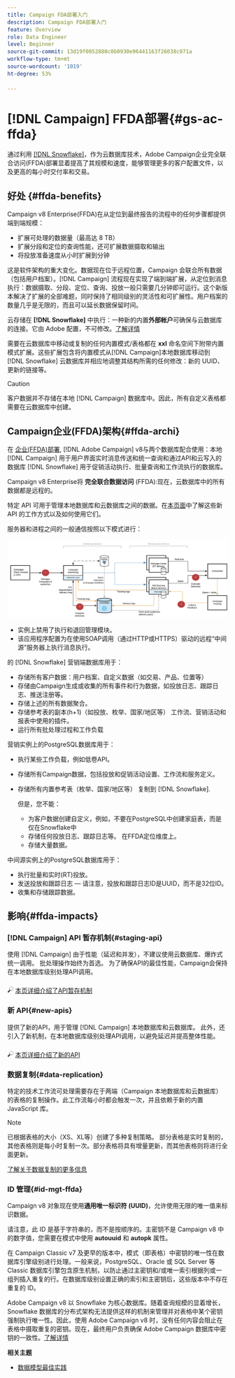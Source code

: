```yaml
---
title: Campaign FDA部署入门
description: Campaign FDA部署入门
feature: Overview
role: Data Engineer
level: Beginner
source-git-commit: 13d19f0052880c0b0930e96441163f26038c071a
workflow-type: tm+mt
source-wordcount: '1019'
ht-degree: 53%

---
```


# [!DNL Campaign] FFDA部署{#gs-ac-ffda}

通过利用 [[!DNL Snowflake]](https://www.snowflake.com/)，作为云数据库技术，Adobe Campaign企业完全联合访问(FFDA)部署显着提高了其规模和速度，能够管理更多的客户配置文件，以及更高的每小时交付率和交易。

## 好处 {#ffda-benefits}

Campaign v8 Enterprise(FFDA)在从定位到最终报告的流程中的任何步骤都提供端到端规模：

* 扩展可处理的数据量（最高达 8 TB）
* 扩展分段和定位的查询性能，还可扩展数据摄取和输出
* 将投放准备速度从小时扩展到分钟

这是软件架构的重大变化。数据现在位于远程位置，Campaign 会联合所有数据（包括用户档案）。[!DNL Campaign] 流程现在实现了端到端扩展，从定位到消息执行：数据摄取、分段、定位、查询、投放一般只需要几分钟即可运行。这个新版本解决了扩展的全部难题，同时保持了相同级别的灵活性和可扩展性。用户档案的数量几乎是无限的，而且可以延长数据保留时间。

云存储在 **[!DNL Snowflake]** 中执行：一种新的内置&#x200B;**外部帐户**&#x200B;可确保与云数据库的连接。它由 Adobe 配置，不可修改。[了解详情](../config/external-accounts.md)

需要在云数据库中移动或复制的任何内置模式/表格都在 **xxl** 命名空间下附带内置模式扩展。这些扩展包含将内置模式从[!DNL Campaign]本地数据库移动到 [!DNL Snowflake] 云数据库并相应地调整其结构所需的任何修改：新的 UUID、更新的链接等。

>[!CAUTION]
>
> 客户数据并不存储在本地 [!DNL Campaign] 数据库中。因此，所有自定义表格都需要在云数据库中创建。

## Campaign企业(FFDA)架构{#ffda-archi}

在 [企业(FFDA)部署](../architecture/enterprise-deployment.md), [!DNL Adobe Campaign] v8与两个数据库配合使用：本地 [!DNL Campaign] 用于用户界面实时消息传送和统一查询和通过API和云写入的数据库 [!DNL Snowflake] 用于促销活动执行、批量查询和工作流执行的数据库。

Campaign v8 Enterprise将 **完全联合数据访问** (FFDA):现在，云数据库中的所有数据都是远程的。

特定 API 可用于管理本地数据库和云数据库之间的数据。在[本页面](new-apis.md)中了解这些新 API 的工作方式以及如何使用它们。

服务器和进程之间的一般通信按照以下模式进行：

![](assets/architecture.png)

* 实例上禁用了执行和退回管理模块。
* 该应用程序配置为在使用SOAP调用（通过HTTP或HTTPS）驱动的远程“中间源”服务器上执行消息执行。

的 [!DNL Snowflake] 营销端数据库用于：

* 存储所有客户数据：用户档案、自定义数据（如交易、产品、位置等）
* 存储由Campaign生成或收集的所有事件和行为数据，如投放日志、跟踪日志、推送注册等。
* 存储上述的所有数据聚合。
* 存储参考表的副本(h+1)（如投放、枚举、国家/地区等） 工作流、营销活动和报表中使用的插件。
* 运行所有批处理过程和工作负载


营销实例上的PostgreSQL数据库用于：

* 执行某些工作负载，例如低卷API。
* 存储所有Campaign数据，包括投放和促销活动设置、工作流和服务定义。
* 存储所有内置参考表（枚举、国家/地区等） 复制到 [!DNL Snowflake].

   但是，您不能：
   * 为客户数据创建自定义，例如，不要在PostgreSQL中创建家庭表，而是仅在Snowflake中
   * 存储任何投放日志、跟踪日志等。 在FFDA定位维度上。
   * 存储大量数据。


中间源实例上的PostgreSQL数据库用于：

* 执行批量和实时(RT)投放。
* 发送投放和跟踪日志 — 请注意，投放和跟踪日志ID是UUID，而不是32位ID。
* 收集和存储跟踪数据。


## 影响{#ffda-impacts}

### [!DNL Campaign] API 暂存机制{#staging-api}

使用 [!DNL Campaign] 由于性能（延迟和并发），不建议使用云数据库、爆炸式统一调用。 批处理操作始终为首选。 为了确保API的最佳性能，Campaign会保持在本地数据库级别处理API调用。

![](../assets/do-not-localize/glass.png) [本页详细介绍了API暂存机制](staging.md)

### 新 API{#new-apis}

提供了新的API，用于管理 [!DNL Campaign] 本地数据库和云数据库。 此外，还引入了新机制，在本地数据库级别处理API调用，以避免延迟并提高整体性能。

![](../assets/do-not-localize/glass.png) [本页详细介绍了新的API](new-apis.md)


### 数据复制{#data-replication}

特定的技术工作流可处理需要存在于两端（Campaign 本地数据库和云数据库）的表格的复制操作。此工作流每小时都会触发一次，并且依赖于新的内置 JavaScript 库。

>[!NOTE]
>
> 已根据表格的大小（XS、XL等）创建了多种复制策略。
> 部分表格是实时复制的，其他表格则是每小时复制一次。部分表格将具有增量更新，而其他表格则将进行全面更新。

[了解关于数据复制的更多信息](replication.md)

### ID 管理{#id-mgt-ffda}

Campaign v8 对象现在使用&#x200B;**通用唯一标识符 (UUID)**，允许使用无限的唯一值来标识数据。

请注意，此 ID 是基于字符串的，而不是按顺序的。主密钥不是 Campaign v8 中的数字值，您需要在模式中使用 **autouuid** 和 **autopk** 属性。

在 Campaign Classic v7 及更早的版本中，模式（即表格）中密钥的唯一性在数据库引擎级别进行处理。一般来说，PostgreSQL、Oracle 或 SQL Server 等 Classic 数据库引擎包含原生机制，以防止通过主密钥和/或唯一索引根据列或一组列插入重复的行。在数据库级别设置正确的索引和主密钥后，这些版本中不存在重复的 ID。

Adobe Campaign v8 以 Snowflake 为核心数据库。随着查询规模的显着增长，Snowflake 数据库的分布式架构无法提供这样的机制来管理并对表格中某个密钥强制执行唯一性。因此，使用 Adobe Campaign v8 时，没有任何内容会阻止在表格中摄取重复的密钥。现在，最终用户负责确保 Adobe Campaign 数据库中密钥的一致性。[了解详情](keys.md)

**相关主题**

* [数据模型最佳实践](../dev/datamodel-best-practices.md)
